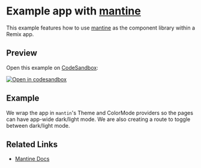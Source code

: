 # Example app with [mantine](https://github.com/mantinedev/mantine)

This example features how to use [mantine](https://github.com/mantinedev/mantine) as the component library within a Remix app.

## Preview

Open this example on [CodeSandbox](https://codesandbox.com):

[![Open in codesandbox](https://codesandbox.io/static/img/play-codesandbox.svg)](https://codesandbox.io/s/github/remix-run/remix/tree/main/examples/with-mantine)

## Example

We wrap the app in `mantin`'s Theme and ColorMode providers so the pages can have app-wide dark/light mode. We are also creating a route to toggle between dark/light mode.

## Related Links

- [Mantine Docs](https://mantine.dev/)
